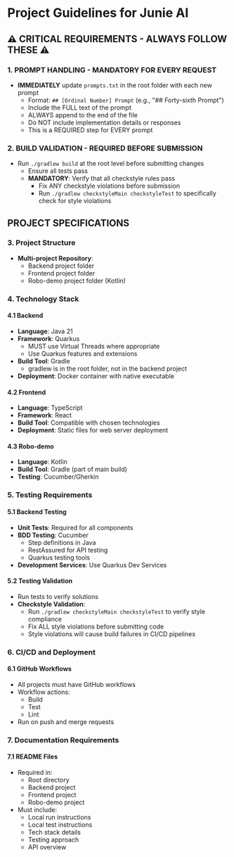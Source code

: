 # Project Guidelines for Junie AI

## ⚠️ CRITICAL REQUIREMENTS - ALWAYS FOLLOW THESE ⚠️

### 1. PROMPT HANDLING - MANDATORY FOR EVERY REQUEST
- **IMMEDIATELY** update `prompts.txt` in the root folder with each new prompt
  - Format: `## [Ordinal Number] Prompt` (e.g., "## Forty-sixth Prompt")
  - Include the FULL text of the prompt
  - ALWAYS append to the end of the file
  - Do NOT include implementation details or responses
  - This is a REQUIRED step for EVERY prompt

### 2. BUILD VALIDATION - REQUIRED BEFORE SUBMISSION
- Run `./gradlew build` at the root level before submitting changes
  - Ensure all tests pass
  - **MANDATORY**: Verify that all checkstyle rules pass
    - Fix ANY checkstyle violations before submission
    - Run `./gradlew checkstyleMain checkstyleTest` to specifically check for style violations

## PROJECT SPECIFICATIONS

### 3. Project Structure
- **Multi-project Repository**:
  - Backend project folder
  - Frontend project folder
  - Robo-demo project folder (Kotlin)

### 4. Technology Stack

#### 4.1 Backend
- **Language**: Java 21
- **Framework**: Quarkus
  - MUST use Virtual Threads where appropriate
  - Use Quarkus features and extensions
- **Build Tool**: Gradle
  - gradlew is in the root folder, not in the backend project
- **Deployment**: Docker container with native executable

#### 4.2 Frontend
- **Language**: TypeScript
- **Framework**: React
- **Build Tool**: Compatible with chosen technologies
- **Deployment**: Static files for web server deployment

#### 4.3 Robo-demo
- **Language**: Kotlin
- **Build Tool**: Gradle (part of main build)
- **Testing**: Cucumber/Gherkin

### 5. Testing Requirements

#### 5.1 Backend Testing
- **Unit Tests**: Required for all components
- **BDD Testing**: Cucumber
  - Step definitions in Java
  - RestAssured for API testing
  - Quarkus testing tools
- **Development Services**: Use Quarkus Dev Services

#### 5.2 Testing Validation
- Run tests to verify solutions
- **Checkstyle Validation**:
  - Run `./gradlew checkstyleMain checkstyleTest` to verify style compliance
  - Fix ALL style violations before submitting code
  - Style violations will cause build failures in CI/CD pipelines

### 6. CI/CD and Deployment

#### 6.1 GitHub Workflows
- All projects must have GitHub workflows
- Workflow actions:
  - Build
  - Test
  - Lint
- Run on push and merge requests

### 7. Documentation Requirements

#### 7.1 README Files
- Required in:
  - Root directory
  - Backend project
  - Frontend project
  - Robo-demo project
- Must include:
  - Local run instructions
  - Local test instructions
  - Tech stack details
  - Testing approach
  - API overview
